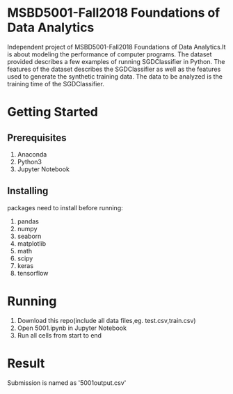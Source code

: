 # MSBD5001-Fall2018 Foundations of Data Analytics
Independent project of MSBD5001-Fall2018 Foundations of Data Analytics.It is about modeling the performance of computer programs. The dataset provided describes a few examples of running SGDClassifier in Python. The features of the dataset describes the SGDClassifier as well as the features used to generate the synthetic training data. The data to be analyzed is the training time of the SGDClassifier.
# Getting Started
## Prerequisites
  1. Anaconda
  2. Python3
  3. Jupyter Notebook
## Installing
packages need to install before running:
  1. pandas
  2. numpy
  3. seaborn
  4. matplotlib
  5. math
  6. scipy
  7. keras
  8. tensorflow
# Running 
  1. Download this repo(include all data files,eg. test.csv,train.csv)
  2. Open 5001.ipynb in Jupyter Notebook
  3. Run all cells from start to end

# Result
Submission is named as '5001output.csv'

